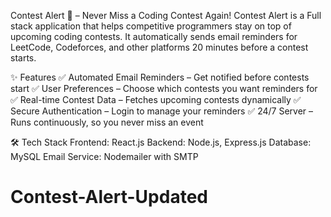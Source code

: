 Contest Alert 🚀 – Never Miss a Coding Contest Again!
Contest Alert is a Full stack application that helps competitive programmers stay on top of upcoming coding contests. It automatically sends email reminders for LeetCode, Codeforces, and other platforms 20 minutes before a contest starts.

✨ Features
✅ Automated Email Reminders – Get notified before contests start
✅ User Preferences – Choose which contests you want reminders for
✅ Real-time Contest Data – Fetches upcoming contests dynamically
✅ Secure Authentication – Login to manage your reminders
✅ 24/7 Server – Runs continuously, so you never miss an event

🛠️ Tech Stack
Frontend: React.js
Backend: Node.js, Express.js
Database: MySQL
Email Service: Nodemailer with SMTP

# Contest-Alert-Updated
